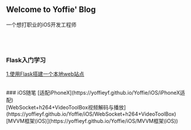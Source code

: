 ## Welcome to Yoffie' Blog
一个想打职业的iOS开发工程师
<br>
<br>
<br>
<br>
### Flask入门学习
[1.使用Flask搭建一个本地web站点](https://yoffieyf.github.io/Yoffie/flask/flask01)

<br>
### iOS随笔
[适配iPhoneX](https://yoffieyf.github.io/Yoffie/iOS/iPhoneX适配)
<br>
[WebSocket+h264+VideoToolBox视频解码与播放](https://yoffieyf.github.io/Yoffie/iOS/WebSocket+h264+VideoToolBox)
<br>
[MVVM框架(iOS)](https://yoffieyf.github.io/Yoffie/iOS/MVVM框架(iOS))

